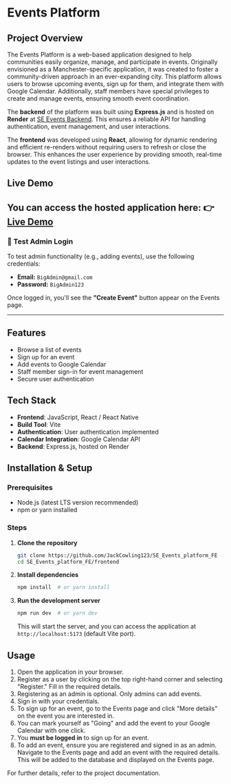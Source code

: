 # Events Platform

## Project Overview
The Events Platform is a web-based application designed to help communities easily organize, manage, and participate in events. Originally envisioned as a Manchester-specific application, it was created to foster a community-driven approach in an ever-expanding city. This platform allows users to browse upcoming events, sign up for them, and integrate them with Google Calendar. Additionally, staff members have special privileges to create and manage events, ensuring smooth event coordination.

The **backend** of the platform was built using **Express.js** and is hosted on **Render** at [SE Events Backend](https://se-events-platform-be.onrender.com/). This ensures a reliable API for handling authentication, event management, and user interactions.

The **frontend** was developed using **React**, allowing for dynamic rendering and efficient re-renders without requiring users to refresh or close the browser. This enhances the user experience by providing smooth, real-time updates to the event listings and user interactions.

## Live Demo
You can access the hosted application here:
👉 **[Live Demo](https://jackcowling123.github.io/SE_Events_platform_FE/)**
---

### 👤 Test Admin Login

To test admin functionality (e.g., adding events), use the following credentials:

- **Email:** `BigAdmin@gmail.com`  
- **Password:** `BigAdmin123`

Once logged in, you'll see the **"Create Event"** button appear on the Events page.

---

## Features
- Browse a list of events
- Sign up for an event
- Add events to Google Calendar
- Staff member sign-in for event management
- Secure user authentication

## Tech Stack
- **Frontend**: JavaScript, React / React Native
- **Build Tool**: Vite
- **Authentication**: User authentication implemented
- **Calendar Integration**: Google Calendar API
- **Backend**: Express.js, hosted on Render

## Installation & Setup
### Prerequisites
- Node.js (latest LTS version recommended)
- npm or yarn installed

### Steps
1. **Clone the repository**
   ```sh
   git clone https://github.com/JackCowling123/SE_Events_platform_FE
   cd SE_Events_platform_FE/frontend
   ```
2. **Install dependencies**
   ```sh
   npm install  # or yarn install
   ```
3. **Run the development server**
   ```sh
   npm run dev  # or yarn dev
   ```
   This will start the server, and you can access the application at `http://localhost:5173` (default Vite port).

## Usage
1. Open the application in your browser.
2. Register as a user by clicking on the top right-hand corner and selecting "Register." Fill in the required details.
3. Registering as an admin is optional. Only admins can add events.
4. Sign in with your credentials.
5. To sign up for an event, go to the Events page and click "More details" on the event you are interested in.
6. You can mark yourself as "Going" and add the event to your Google Calendar with one click.
7. You **must be logged in** to sign up for an event.
8. To add an event, ensure you are registered and signed in as an admin. Navigate to the Events page and add an event with the required details. This will be added to the database and displayed on the Events page.

For further details, refer to the project documentation.

